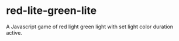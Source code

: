 # red-lite-green-lite
A Javascript game of red light green light with set light color duration active.
